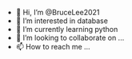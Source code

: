- 👋 Hi, I’m @BruceLee2021
- 👀 I’m interested in database 
- 🌱 I’m currently learning python
- 💞️ I’m looking to collaborate on ...
- 📫 How to reach me ...

<!---
BruceLee2021/BruceLee2021 is a ✨ special ✨ repository because its `README.md` (this file) appears on your GitHub profile.
You can click the Preview link to take a look at your changes.
--->
